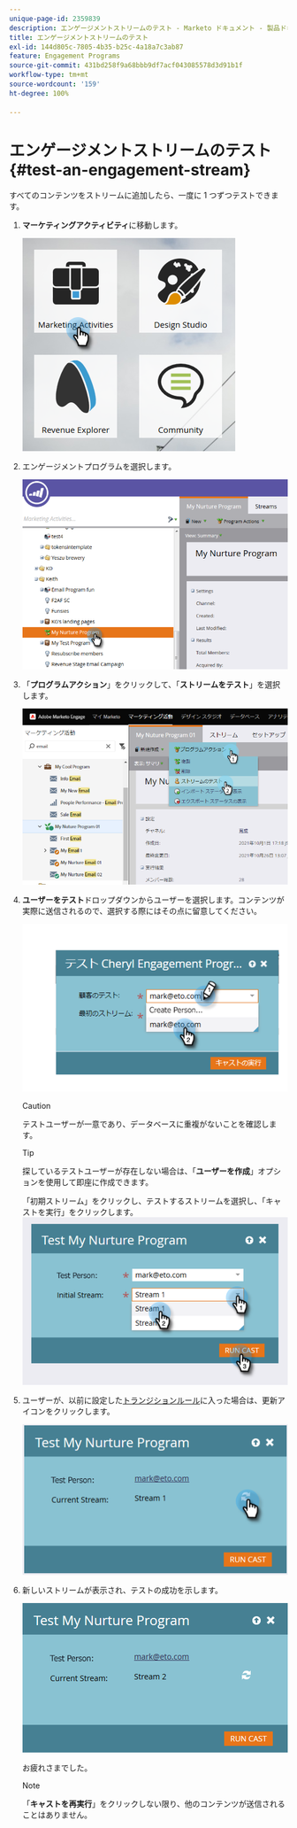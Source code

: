 ```yaml
---
unique-page-id: 2359839
description: エンゲージメントストリームのテスト - Marketo ドキュメント - 製品ドキュメント
title: エンゲージメントストリームのテスト
exl-id: 144d805c-7805-4b35-b25c-4a18a7c3ab87
feature: Engagement Programs
source-git-commit: 431bd258f9a68bbb9df7acf043085578d3d91b1f
workflow-type: tm+mt
source-wordcount: '159'
ht-degree: 100%

---
```


# エンゲージメントストリームのテスト {#test-an-engagement-stream}

すべてのコンテンツをストリームに追加したら、一度に 1 つずつテストできます。

1. **マーケティングアクティビティ**&#x200B;に移動します。

   ![](assets/one.png)

1. エンゲージメントプログラムを選択します。

   ![](assets/two.png)

1. 「**プログラムアクション**」をクリックして、「**ストリームをテスト**」を選択します。

   ![](assets/three.png)

1. **ユーザーをテスト**&#x200B;ドロップダウンからユーザーを選択します。コンテンツが実際に送信されるので、選択する際にはその点に留意してください。

   ![](assets/four-rubix.png)

   >[!CAUTION]
   >
   >テストユーザーが一意であり、データベースに重複がないことを確認します。

   >[!TIP]
   >
   >探しているテストユーザーが存在しない場合は、「**ユーザーを作成**」オプションを使用して即座に作成できます。

   「初期ストリーム」をクリックし、テストするストリームを選択し、「キャストを実行」をクリックします。
   ![](assets/five-rubiks.png)

1. ユーザーが、以前に設定した[トランジションルール](/help/marketo/product-docs/email-marketing/drip-nurturing/engagement-program-streams/transition-people-between-engagement-streams.md)に入った場合は、更新アイコンをクリックします。

   ![](assets/six-rubiks.png)

1. 新しいストリームが表示され、テストの成功を示します。

   ![](assets/seven-rubiks.png)

   お疲れさまでした。

   >[!NOTE]
   >
   >「**キャストを再実行**」をクリックしない限り、他のコンテンツが送信されることはありません。
